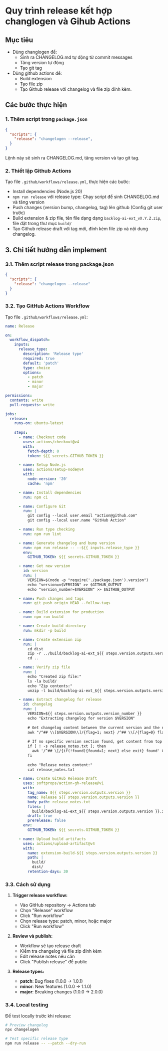 # Quy trình release kết hợp changlogen và Gihub Actions

## Mục tiêu
- Dùng changlogen để:
  - Sinh ra CHANGELOG.md tự động từ commit messages
  - Tăng version tự động
  - Tạo git tag
- Dùng github actions để:
  - Build extension
  - Tạo file zip
  - Tạo Github release với changelog và file zip đính kèm.

## Các bước thực hiện

### 1. Thêm script trong `package.json`

```json
{
  "scripts": {
    "release": "changelogen --release",
  }
}
```
Lệnh này sẽ sinh ra CHANGELOG.md, tăng version và tạo git tag.

### 2. Thiết lập Github Actions

Tạo file `.github/workflows/release.yml`, thực hiện các bước:

- Install dependencies (Node.js 20)
- `npm run release` với release type: Chạy script để sinh CHANGELOG.md và tăng version
- Push changes (version bump, changelog, tag) lên github (Config git user trước)
- Build extension & zip file, tên file dạng dạng `backlog-ai-ext_vX.Y.Z.zip`, file đặt trong thư mục `build/`
- Tạo Github release draft với tag mới, đính kèm file zip và nội dung changelog.

## 3. Chi tiết hướng dẫn implement

### 3.1. Thêm script release trong package.json

```json
{
  "scripts": {
    "release": "changelogen --release"
  }
}
```

### 3.2. Tạo GitHub Actions Workflow

Tạo file `.github/workflows/release.yml`:

```yaml
name: Release

on:
  workflow_dispatch:
    inputs:
      release_type:
        description: 'Release type'
        required: true
        default: 'patch'
        type: choice
        options:
          - patch
          - minor
          - major

permissions:
  contents: write
  pull-requests: write

jobs:
  release:
    runs-on: ubuntu-latest
    
    steps:
      - name: Checkout code
        uses: actions/checkout@v4
        with:
          fetch-depth: 0
          token: ${{ secrets.GITHUB_TOKEN }}

      - name: Setup Node.js
        uses: actions/setup-node@v4
        with:
          node-version: '20'
          cache: 'npm'

      - name: Install dependencies
        run: npm ci

      - name: Configure Git
        run: |
          git config --local user.email "action@github.com"
          git config --local user.name "GitHub Action"

      - name: Run type checking
        run: npm run lint

      - name: Generate changelog and bump version
        run: npm run release -- --${{ inputs.release_type }}
        env:
          GITHUB_TOKEN: ${{ secrets.GITHUB_TOKEN }}

      - name: Get new version
        id: version
        run: |
          VERSION=$(node -p "require('./package.json').version")
          echo "version=v$VERSION" >> $GITHUB_OUTPUT
          echo "version_number=$VERSION" >> $GITHUB_OUTPUT

      - name: Push changes and tags
        run: git push origin HEAD --follow-tags

      - name: Build extension for production
        run: npm run build

      - name: Create build directory
        run: mkdir -p build

      - name: Create extension zip
        run: |
          cd dist
          zip -r ../build/backlog-ai-ext_${{ steps.version.outputs.version }}.zip .
          cd ..

      - name: Verify zip file
        run: |
          echo "Created zip file:"
          ls -la build/
          echo "Zip contents:"
          unzip -l build/backlog-ai-ext_${{ steps.version.outputs.version }}.zip

      - name: Extract changelog for release
        id: changelog
        run: |
          VERSION=${{ steps.version.outputs.version_number }}
          echo "Extracting changelog for version $VERSION"
          
          # Get changelog content between the current version and the next version header
          awk "/^## \\[$VERSION\\]/{flag=1; next} /^## \\[/{flag=0} flag" CHANGELOG.md > release_notes.txt
          
          # If no specific version section found, get content from top until first version
          if [ ! -s release_notes.txt ]; then
            awk '/^## \[/{if(!found){found=1; next} else exit} found' CHANGELOG.md > release_notes.txt
          fi
          
          echo "Release notes content:"
          cat release_notes.txt

      - name: Create GitHub Release Draft
        uses: softprops/action-gh-release@v1
        with:
          tag_name: ${{ steps.version.outputs.version }}
          name: Release ${{ steps.version.outputs.version }}
          body_path: release_notes.txt
          files: |
            build/backlog-ai-ext_${{ steps.version.outputs.version }}.zip
          draft: true
          prerelease: false
        env:
          GITHUB_TOKEN: ${{ secrets.GITHUB_TOKEN }}

      - name: Upload build artifacts
        uses: actions/upload-artifact@v4
        with:
          name: extension-build-${{ steps.version.outputs.version }}
          path: |
            build/
            dist/
          retention-days: 30
```

### 3.3. Cách sử dụng

1. **Trigger release workflow:**
   - Vào GitHub repository → Actions tab
   - Chọn "Release" workflow
   - Click "Run workflow"
   - Chọn release type: patch, minor, hoặc major
   - Click "Run workflow"

2. **Review và publish:**
   - Workflow sẽ tạo release draft
   - Kiểm tra changelog và file zip đính kèm
   - Edit release notes nếu cần
   - Click "Publish release" để public

3. **Release types:**
   - **patch**: Bug fixes (1.0.0 → 1.0.1)
   - **minor**: New features (1.0.0 → 1.1.0)
   - **major**: Breaking changes (1.0.0 → 2.0.0)

### 3.4. Local testing

Để test locally trước khi release:

```bash
# Preview changelog
npx changelogen

# Test specific release type
npm run release -- --patch --dry-run
```
